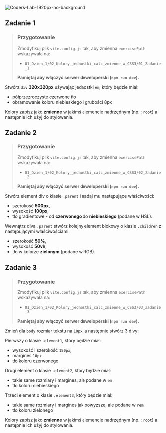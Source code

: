 ![Coders-Lab-1920px-no-background](https://user-images.githubusercontent.com/30623667/104709394-2cabee80-571f-11eb-9518-ea6a794e558e.png)


## Zadanie 1

> ### Przygotowanie
>
> Zmodyfikuj plik `vite.config.js` tak, aby zmienna `exercisePath` wskazywała na:
>
> - `01_Dzien_1/02_Kolory_jednostki_calc_zmienne_w_CSS3/01_Zadanie_1`
>
> **Pamiętaj aby włączyć serwer deweloperski (`npm run dev`).**

Stwórz `div` **320x320px** używając jednostki `em`, który będzie miał:

- półprzezroczyste czerwone tło
- obramowanie koloru niebieskiego i grubości 8px

Kolory zapisz jako **zmienne** w jakimś elemencie nadrzędnym (np. `:root`) a następnie ich użyj do stylowania.


## Zadanie 2

> ### Przygotowanie
>
> Zmodyfikuj plik `vite.config.js` tak, aby zmienna `exercisePath` wskazywała na:
>
> - `01_Dzien_1/02_Kolory_jednostki_calc_zmienne_w_CSS3/02_Zadanie_2`
>
> **Pamiętaj aby włączyć serwer deweloperski (`npm run dev`).**

Stwórz element div o klasie `.parent` i nadaj mu następujące właściwości:

- szerokość **500px**,
- wysokość **100px**,
- tło gradientowe - od **czerwonego** do **niebieskiego** (podane w HSL).

Wewnątrz diva `.parent` stwórz kolejny element blokowy o klasie `.children` z następującymi właściwościami:

- szerokość **50%**,
- wysokość **50vh**,
- tło w kolorze **zielonym** (podane w RGB).


## Zadanie 3

> ### Przygotowanie
>
> Zmodyfikuj plik `vite.config.js` tak, aby zmienna `exercisePath` wskazywała na:
>
> - `01_Dzien_1/02_Kolory_jednostki_calc_zmienne_w_CSS3/03_Zadanie_3`
>
> **Pamiętaj aby włączyć serwer deweloperski (`npm run dev`).**

Zmień dla `body` rozmiar tekstu na `10px`, a następnie stwórz 3 divy:

Pierwszy o klasie `.element1`, który będzie miał:

- wysokość i szerokość `150px`;
- margines `10px`
- tło koloru czerwonego

Drugi element o klasie `.element2`, który będzie miał:

- takie same rozmiary i margines, ale podane w `em`
- tło koloru niebieskiego

Trzeci element o klasie `.element3`, który będzie miał:

- takie same rozmiary i margines jak powyższe, ale podane w `rem`
- tło koloru zielonego

Kolory zapisz jako **zmienne** w jakimś elemencie nadrzędnym (np. `:root`) a następnie ich użyj do stylowania.
